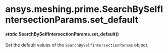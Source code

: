 <a id="ansys-meshing-prime-searchbyselfintersectionparams-set-default"></a>

# ansys.meshing.prime.SearchBySelfIntersectionParams.set_default

<a id="ansys.meshing.prime.SearchBySelfIntersectionParams.set_default"></a>

#### *static* SearchBySelfIntersectionParams.set_default()

Set the default values of the `SearchBySelfIntersectionParams` object.

<!-- !! processed by numpydoc !! -->
